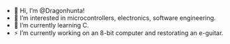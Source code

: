 - 👋 Hi, I’m @Dragonhunta!
- 👀 I’m interested in microcontrollers, electronics, software engineering.
- 🌱 I’m currently learning C.
- ⚡ I’m currently working on an 8-bit computer and restorating an e-guitar.

<!---
Dragonhunta/Dragonhunta is a ✨ special ✨ repository because its `README.md` (this file) appears on your GitHub profile.
You can click the Preview link to take a look at your changes.
--->
